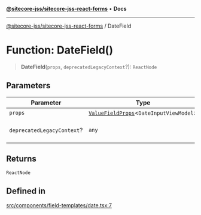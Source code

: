 [**@sitecore-jss/sitecore-jss-react-forms**](../README.md) • **Docs**

***

[@sitecore-jss/sitecore-jss-react-forms](../README.md) / DateField

# Function: DateField()

> **DateField**(`props`, `deprecatedLegacyContext`?): `ReactNode`

## Parameters

| Parameter | Type | Description |
| ------ | ------ | ------ |
| `props` | [`ValueFieldProps`](../type-aliases/ValueFieldProps.md)\<`DateInputViewModel`\> | - |
| `deprecatedLegacyContext`? | `any` | **Deprecated** **See** [React Docs](https://legacy.reactjs.org/docs/legacy-context.html#referencing-context-in-lifecycle-methods) |

## Returns

`ReactNode`

## Defined in

[src/components/field-templates/date.tsx:7](https://github.com/Sitecore/jss/blob/5b4314b712f0ff68b2830199db3aeba34caef55e/packages/sitecore-jss-react-forms/src/components/field-templates/date.tsx#L7)
